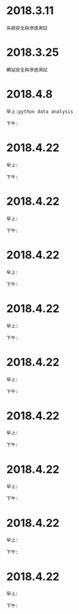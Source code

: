 # 2018.3.11
```
系統安全與滲透測試
```
# 2018.3.25
```
網站安全與滲透測試
```

# 2018.4.8
```
早上:python data analysis

下午:
```

# 2018.4.22

```
早上:

下午:
```


# 2018.4.22

```
早上:

下午:
```

# 2018.4.22

```
早上:

下午:
```

# 2018.4.22

```
早上:

下午:
```

# 2018.4.22

```
早上:

下午:
```

# 2018.4.22

```
早上:

下午:
```

# 2018.4.22

```
早上:

下午:
```

# 2018.4.22

```
早上:

下午:
```

# 2018.4.22

```
早上:

下午:
```
